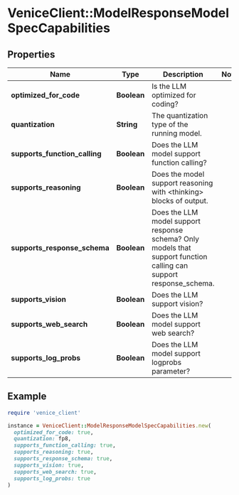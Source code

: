 # VeniceClient::ModelResponseModelSpecCapabilities

## Properties

| Name | Type | Description | Notes |
| ---- | ---- | ----------- | ----- |
| **optimized_for_code** | **Boolean** | Is the LLM optimized for coding? |  |
| **quantization** | **String** | The quantization type of the running model. |  |
| **supports_function_calling** | **Boolean** | Does the LLM model support function calling? |  |
| **supports_reasoning** | **Boolean** | Does the model support reasoning with &lt;thinking&gt; blocks of output. |  |
| **supports_response_schema** | **Boolean** | Does the LLM model support response schema? Only models that support function calling can support response_schema. |  |
| **supports_vision** | **Boolean** | Does the LLM support vision? |  |
| **supports_web_search** | **Boolean** | Does the LLM model support web search? |  |
| **supports_log_probs** | **Boolean** | Does the LLM model support logprobs parameter? |  |

## Example

```ruby
require 'venice_client'

instance = VeniceClient::ModelResponseModelSpecCapabilities.new(
  optimized_for_code: true,
  quantization: fp8,
  supports_function_calling: true,
  supports_reasoning: true,
  supports_response_schema: true,
  supports_vision: true,
  supports_web_search: true,
  supports_log_probs: true
)
```

